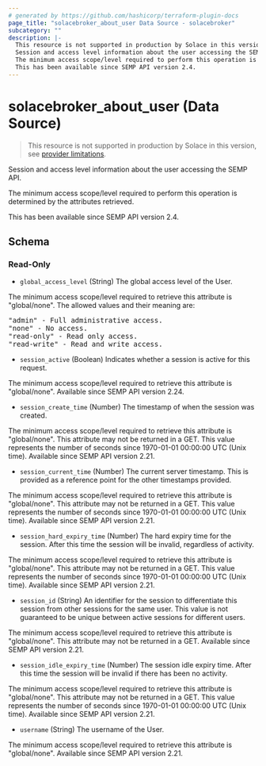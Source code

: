 ```yaml
---
# generated by https://github.com/hashicorp/terraform-plugin-docs
page_title: "solacebroker_about_user Data Source - solacebroker"
subcategory: ""
description: |-
  This resource is not supported in production by Solace in this version, see provider limitations.
  Session and access level information about the user accessing the SEMP API.
  The minimum access scope/level required to perform this operation is determined by the attributes retrieved.
  This has been available since SEMP API version 2.4.
---
```


# solacebroker_about_user (Data Source)

> This resource is not supported in production by Solace in this version, see [provider limitations](https://registry.terraform.io/providers/solaceproducts/solacebrokerappliance/latest/docs#limitations).

Session and access level information about the user accessing the SEMP API.



The minimum access scope/level required to perform this operation is determined by the attributes retrieved.

This has been available since SEMP API version 2.4.



<!-- schema generated by tfplugindocs -->
## Schema

### Read-Only

- `global_access_level` (String) The global access level of the User.

The minimum access scope/level required to retrieve this attribute is "global/none". The allowed values and their meaning are:

<pre>
"admin" - Full administrative access.
"none" - No access.
"read-only" - Read only access.
"read-write" - Read and write access.
</pre>
- `session_active` (Boolean) Indicates whether a session is active for this request.

The minimum access scope/level required to retrieve this attribute is "global/none". Available since SEMP API version 2.24.
- `session_create_time` (Number) The timestamp of when the session was created.

The minimum access scope/level required to retrieve this attribute is "global/none". This attribute may not be returned in a GET. This value represents the number of seconds since 1970-01-01 00:00:00 UTC (Unix time). Available since SEMP API version 2.21.
- `session_current_time` (Number) The current server timestamp. This is provided as a reference point for the other timestamps provided.

The minimum access scope/level required to retrieve this attribute is "global/none". This attribute may not be returned in a GET. This value represents the number of seconds since 1970-01-01 00:00:00 UTC (Unix time). Available since SEMP API version 2.21.
- `session_hard_expiry_time` (Number) The hard expiry time for the session. After this time the session will be invalid, regardless of activity.

The minimum access scope/level required to retrieve this attribute is "global/none". This attribute may not be returned in a GET. This value represents the number of seconds since 1970-01-01 00:00:00 UTC (Unix time). Available since SEMP API version 2.21.
- `session_id` (String) An identifier for the session to differentiate this session from other sessions for the same user. This value is not guaranteed to be unique between active sessions for different users.

The minimum access scope/level required to retrieve this attribute is "global/none". This attribute may not be returned in a GET. Available since SEMP API version 2.21.
- `session_idle_expiry_time` (Number) The session idle expiry time. After this time the session will be invalid if there has been no activity.

The minimum access scope/level required to retrieve this attribute is "global/none". This attribute may not be returned in a GET. This value represents the number of seconds since 1970-01-01 00:00:00 UTC (Unix time). Available since SEMP API version 2.21.
- `username` (String) The username of the User.

The minimum access scope/level required to retrieve this attribute is "global/none". Available since SEMP API version 2.21.
